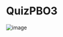 # QuizPBO3

![image](https://github.com/user-attachments/assets/430fa85f-7518-461c-82a3-702c4afd5cf0)
